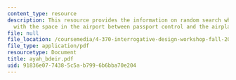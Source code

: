 ```yaml
---
content_type: resource
description: This resource provides the information on random search which is concerned
  with the space in the airport between passport control and the airplane terminal.
file: null
file_location: /coursemedia/4-370-interrogative-design-workshop-fall-2005/91836e0774385c5ab7996b6bba70e204_ayah_bdeir.pdf
file_type: application/pdf
resourcetype: Document
title: ayah_bdeir.pdf
uid: 91836e07-7438-5c5a-b799-6b6bba70e204
---
```

